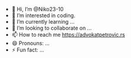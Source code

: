 - 👋 Hi, I’m @Niko23-10
- 👀 I’m interested in coding. 
- 🌱 I’m currently learning ...
- 💞️ I’m looking to collaborate on ...
- 📫 How to reach me https://advokatpetrovic.rs 
- 😄 Pronouns: ...
- ⚡ Fun fact: ...

<!---
Niko23-10/Niko23-10 is a ✨ special ✨ repository because its `README.md` (this file) appears on your GitHub profile.
You can click the Preview link to take a look at your changes.
--->
